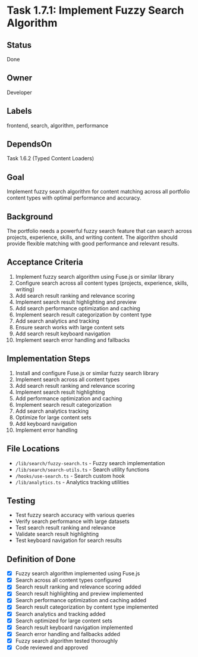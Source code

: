 # Task 1.7.1: Implement Fuzzy Search Algorithm

## Status
Done

## Owner
Developer

## Labels
frontend, search, algorithm, performance

## DependsOn
Task 1.6.2 (Typed Content Loaders)

## Goal
Implement fuzzy search algorithm for content matching across all portfolio content types with optimal performance and accuracy.

## Background
The portfolio needs a powerful fuzzy search feature that can search across projects, experience, skills, and writing content. The algorithm should provide flexible matching with good performance and relevant results.

## Acceptance Criteria
1. Implement fuzzy search algorithm using Fuse.js or similar library
2. Configure search across all content types (projects, experience, skills, writing)
3. Add search result ranking and relevance scoring
4. Implement search result highlighting and preview
5. Add search performance optimization and caching
6. Implement search result categorization by content type
7. Add search analytics and tracking
8. Ensure search works with large content sets
9. Add search result keyboard navigation
10. Implement search error handling and fallbacks

## Implementation Steps
1. Install and configure Fuse.js or similar fuzzy search library
2. Implement search across all content types
3. Add search result ranking and relevance scoring
4. Implement search result highlighting
5. Add performance optimization and caching
6. Implement search result categorization
7. Add search analytics tracking
8. Optimize for large content sets
9. Add keyboard navigation
10. Implement error handling

## File Locations
- `/lib/search/fuzzy-search.ts` - Fuzzy search implementation
- `/lib/search/search-utils.ts` - Search utility functions
- `/hooks/use-search.ts` - Search custom hook
- `/lib/analytics.ts` - Analytics tracking utilities

## Testing
- Test fuzzy search accuracy with various queries
- Verify search performance with large datasets
- Test search result ranking and relevance
- Validate search result highlighting
- Test keyboard navigation for search results

## Definition of Done
- [x] Fuzzy search algorithm implemented using Fuse.js
- [x] Search across all content types configured
- [x] Search result ranking and relevance scoring added
- [x] Search result highlighting and preview implemented
- [x] Search performance optimization and caching added
- [x] Search result categorization by content type implemented
- [x] Search analytics and tracking added
- [x] Search optimized for large content sets
- [x] Search result keyboard navigation implemented
- [x] Search error handling and fallbacks added
- [x] Fuzzy search algorithm tested thoroughly
- [x] Code reviewed and approved 